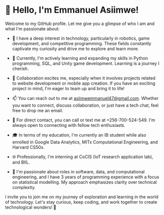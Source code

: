 # 👋 Hello, I'm Emmanuel Asiimwe!

Welcome to my GitHub profile. Let me give you a glimpse of who I am and what I'm passionate about:

- 👀 I have a deep interest in technology, particularly in robotics, game development, and competitive programming. These fields constantly captivate my curiosity and drive me to explore and learn more.

- 🌱 Currently, I'm actively learning and expanding my skills in Python programming, SQL, and Unity game development. Learning is a journey I cherish.

- 💞️ Collaboration excites me, especially when it involves projects related to website development or mobile app creation. If you have an exciting project in mind, I'm eager to team up and bring it to life!

- 📫 You can reach out to me at asiimwemmanuel47@gmail.com. Whether you want to connect, discuss collaboration, or just have a tech chat, feel free to drop me an email.

- 🤙 For direct contact, you can call or text me at +256-700-524-549. I'm always open to connecting with fellow tech enthusiasts.

- 🎓 In terms of my education, I'm currently an IB student while also enrolled in Google Data Analytics, MITx Computational Engineering, and Harvard CS50x.

- 🌐 Professionally, I'm interning at CoCIS (IoT research application lab), and BIIL.

- 💼 I'm passionate about roles in software, data, and computational engineering, and I have 3 years of programming experience with a focus on statistical modelling. My approach emphasizes clarity over technical complexity.

I invite you to join me on my journey of exploration and learning in the world of technology. Let's stay curious, keep coding, and work together to create technological wonders! 🚀
